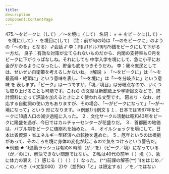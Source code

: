 ```yaml
---
title:
description
component:ContentPage
---
```



475.～をピークに（して）／～を境に（して）
名詞： × ＋ をピークに(して) ・
  を境に(して) ・
を境目に(して) （注：前が句の時は「～のをピークに」のようの「～のを」となる）
♪会話 ♪
李：円は1ドル79円75銭をピークにして下がる一方だ。
良子：有効な対策が立てられないものだから、内閣の支持率も○月をピークに下がりっぱなしね。それにしても 中学入学を境にして、急に小平にお金がかかるようになったし、貯金も底をつきそうだわ。
李：我々庶民としては、せいぜい自衛策を考えるしかないね。
♯解説 ♭
「～をピークに」は「～を最高峰・絶頂に」という意味を表し、「～を境に」は「～を分岐点に」という意味 を 表します。「ピーク」は一つですが、「境／境目」は分岐点なので、いくつも取り上げることも可能です。これら の文型は新聞紙上や学術論文などで、統計資料に立って評論を加えるときによく使われる文型です。
図あり ･ なお、対応する自動詞の使い方もありますが、その場合、「～がピークになって」「～が～境になって」という
形になります。→例題1)
§例文 §
１．日本では1967年をピークに18歳人口の減少過程に入った。
２．文化サークル活動は昭和43年をピークに隆盛を過ぎ、今日ではカルチャーセンターが花盛りだ。
３．首都圏の地価は、バブル期をピークに値崩れを始めた。
４．オイルショックを境にして、日本は省資源・省エネルギー型経済への転換を進めた。
５．厄年というのは根拠があって、そのころを境に身体の変化が起こるので気をつけろという警告だ。
★例題 ★
1)通勤ラッシュは朝の8 時前（が／を）（ピーク／境）になっている（が／のに）、解決できない問題ではない。
2)私は40代の前半（ ）境（ ）、急に体力の衰え（ ）感じる（ ）（ ）（ ）なった。
(^^)前課の解答(^^)
1)をはじめ／この／べき（→文型000）
2)や（並列の「と」は限定する）／を／ではない
